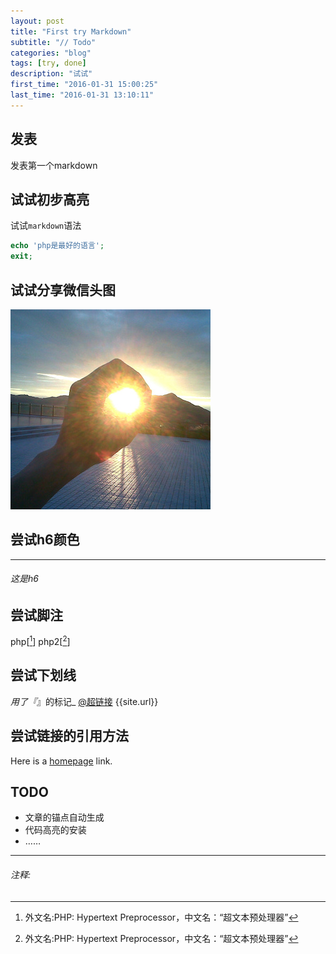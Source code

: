 ```yaml
---
layout: post
title: "First try Markdown"
subtitle: "// Todo"
categories: "blog"
tags: [try, done]
description: "试试"
first_time: "2016-01-31 15:00:25"
last_time: "2016-01-31 13:10:11"
---
```


## 发表
发表第一个markdown

## 试试初步高亮

试试`markdown`语法

```php
echo 'php是最好的语言';
exit;
```

## 试试分享微信头图

![wx题图](/img/wx_share_default.jpg "wxshare")

## 尝试h6颜色
---

###### 这是h6

## 尝试脚注

php[[^注1]]
php2[[^注2]]

## 尝试下划线

_用了『_』的标记_
[@超链接](http://bluebiu.com)
{{site.url}}

## 尝试链接的引用方法
Here is a [homepage][link1] link.

## TODO
* 文章的锚点自动生成
* 代码高亮的安装
* ……

---

###### 注释:
[^注1]: 外文名:PHP: Hypertext Preprocessor，中文名：“超文本预处理器”
[^注2]: 外文名:PHP: Hypertext Preprocessor，中文名：“超文本预处理器”

[link1]: http://bluebiu.com "biubiu's blog"
